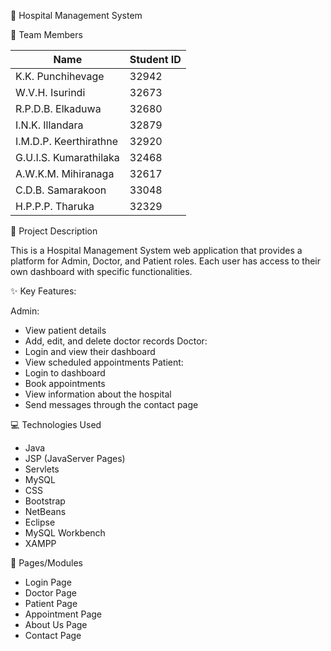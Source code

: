 🏥 Hospital Management System

👥 Team Members

| Name                        | Student ID |
|-----------------------------|------------|
| K.K. Punchihevage           | 32942      |
| W.V.H. Isurindi             | 32673      |
| R.P.D.B. Elkaduwa           | 32680      |
| I.N.K. Illandara            | 32879      |
| I.M.D.P. Keerthirathne      | 32920      |
| G.U.I.S. Kumarathilaka      | 32468      |
| A.W.K.M. Mihiranaga         | 32617      |
| C.D.B. Samarakoon           | 33048      |
| H.P.P.P. Tharuka            | 32329      |



 📌 Project Description

This is a Hospital Management System web application that provides a platform for Admin, Doctor, and Patient roles. Each user has access to their own dashboard with specific functionalities.

 ✨ Key Features:

Admin:
  - View patient details
  - Add, edit, and delete doctor records
Doctor:
  - Login and view their dashboard
  - View scheduled appointments
Patient:
  - Login to dashboard
  - Book appointments
  - View information about the hospital
  - Send messages through the contact page



💻 Technologies Used

- Java
- JSP (JavaServer Pages)
- Servlets
- MySQL
- CSS
- Bootstrap
- NetBeans
- Eclipse
- MySQL Workbench
- XAMPP



🧾 Pages/Modules

- Login Page
- Doctor Page
- Patient Page
- Appointment Page
- About Us Page
- Contact Page




